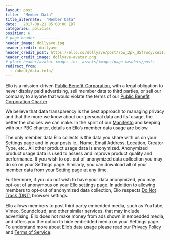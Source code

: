 ```yaml
---
layout: post
title:  "Member Data"
title_alternate:  "Member Data"
date:   2017-08-21 05:00:00 EDT
categories: policies
position: 6
# page header ----------
header_image: dollyave.jpg
header_credit: dollyave
header_credit_post: https://ello.co/dollyave/post/7ow_2pk_d5frwcyvxei13g
header_credit_image: dollyave-avatar.png
# place header/avatar images in: _assets/images/page-headers/posts
redirect_from:
  - /about/data-info/
---
```

Ello is a mission-driven [Public Benefit Corporation](http://benefitcorp.net/), with a legal obligation to never display paid advertising, sell member data to third parties, or sell our company to anyone that would violate the terms of our [Public Benefit Corporation Charter](/wtf/resources/pbc).

We believe that data transparency is the best approach to managing privacy and that the more we know about our personal data and its’ usage, the better the choices we can make. In the spirit of our [Manifesto](/wtf/resources/manifesto) and keeping with our PBC charter, details on Ello’s member data usage are below.

The only member data Ello collects is the data you share with us on your Settings page and in your posts ie., Name, Email Address, Location, Creator Type, etc.. All other product usage data is anonymized. Anonymized product usage data is used to assess and improve product quality and performance. If you wish to opt-out of anonymized data collection you may do so on your Settings page. Similarly, you can download all of your member data from your Setting page at any time.

Furthermore, if you do not wish to have your data anonymized, you may opt-out of anonymous on your Ello settings page. In addition to allowing members to opt-out of anonymized data collection, Ello respects [Do Not Track (DNT)](http://donottrack.us/) browser settings.

Ello allows members to post third party embedded media, such as YouTube, Vimeo, Soundcloud, and other similar services, that may include advertising. Ello does not make money from ads shown in embedded media, and offers you the option to hide embedded media on your Settings page. To understand more about Ello’s data usage please read our [Privacy Policy](/wtf/policies/privacy/) and [Terms of Service](/wtf/policies/terms).
